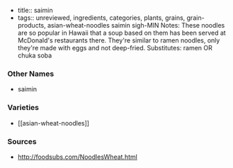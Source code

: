 - title:: saimin
- tags:: unreviewed, ingredients, categories, plants, grains, grain-products, asian-wheat-noodles
saimin sigh-MIN Notes: These noodles are so popular in Hawaii that a soup based on them has been served at McDonald's restaurants there. They're similar to ramen noodles, only they're made with eggs and not deep-fried. Substitutes: ramen OR chuka soba

### Other Names

* saimin

### Varieties

* [[asian-wheat-noodles]]

### Sources
* http://foodsubs.com/NoodlesWheat.html
